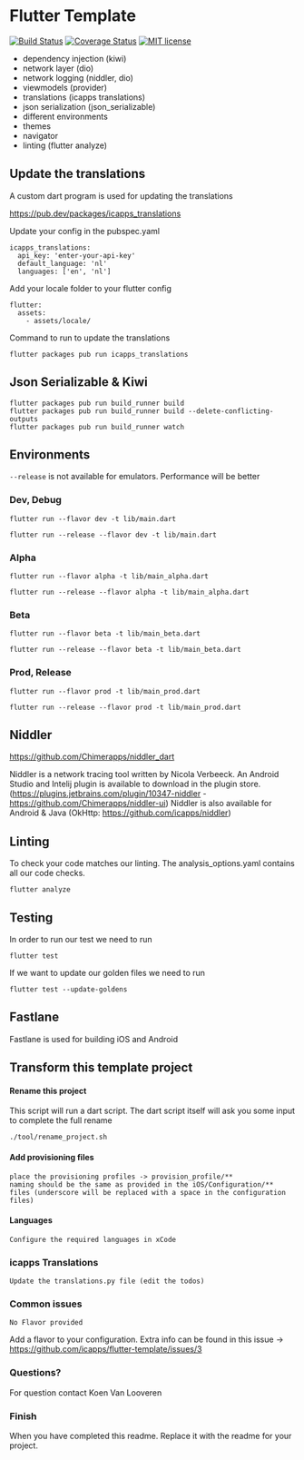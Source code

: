 # Flutter Template

[![Build Status](https://travis-ci.com/icapps/flutter-template.svg?branch=master)](https://travis-ci.com/icapps/flutter-template)
[![Coverage Status](https://coveralls.io/repos/github/icapps/flutter-template/badge.svg)](https://coveralls.io/github/icapps/flutter-template)
[![MIT license](https://img.shields.io/badge/License-MIT-blue.svg)](https://lbesson.mit-license.org/)

- dependency injection (kiwi)
- network layer (dio)
- network logging (niddler, dio)
- viewmodels (provider)
- translations (icapps translations)
- json serialization (json_serializable)
- different environments
- themes
- navigator
- linting (flutter analyze)

## Update the translations

A custom dart program is used for updating the translations

https://pub.dev/packages/icapps_translations

Update your config in the pubspec.yaml
```
icapps_translations:
  api_key: 'enter-your-api-key'
  default_language: 'nl'
  languages: ['en', 'nl']
```

Add your locale folder to your flutter config
```
flutter:
  assets:
    - assets/locale/
```

Command to run to update the translations
```
flutter packages pub run icapps_translations
```

## Json Serializable & Kiwi

```
flutter packages pub run build_runner build
flutter packages pub run build_runner build --delete-conflicting-outputs
flutter packages pub run build_runner watch
```
## Environments

`--release` is not available for emulators. Performance will be better

### Dev, Debug
```
flutter run --flavor dev -t lib/main.dart

flutter run --release --flavor dev -t lib/main.dart
```

### Alpha
```
flutter run --flavor alpha -t lib/main_alpha.dart

flutter run --release --flavor alpha -t lib/main_alpha.dart
```

### Beta
```
flutter run --flavor beta -t lib/main_beta.dart

flutter run --release --flavor beta -t lib/main_beta.dart
```

### Prod, Release
```
flutter run --flavor prod -t lib/main_prod.dart

flutter run --release --flavor prod -t lib/main_prod.dart
```

## Niddler

https://github.com/Chimerapps/niddler_dart

Niddler is a network tracing tool written by Nicola Verbeeck.
An Android Studio and Intelij plugin is available to download in the plugin store. (https://plugins.jetbrains.com/plugin/10347-niddler - https://github.com/Chimerapps/niddler-ui)
Niddler is also available for Android & Java (OkHttp: https://github.com/icapps/niddler)

## Linting

To check your code matches our linting. The analysis_options.yaml contains all our code checks.

```
flutter analyze
```

## Testing

In order to run our test we need to run

```
flutter test
```

If we want to update our golden files we need to run

```
flutter test --update-goldens
```

## Fastlane

Fastlane is used for building iOS and Android

## Transform this template project

#### Rename this project

This script will run a dart script. The dart script itself will ask you some input to complete the full rename 
```
./tool/rename_project.sh
```

#### Add provisioning files

```
place the provisioning profiles -> provision_profile/**
naming should be the same as provided in the iOS/Configuration/** files (underscore will be replaced with a space in the configuration files)
```

#### Languages

```
Configure the required languages in xCode
```

### icapps Translations

```
Update the translations.py file (edit the todos)
```

### Common issues

```
No Flavor provided
```

Add a flavor to your configuration. Extra info can be found in this issue -> https://github.com/icapps/flutter-template/issues/3

### Questions?

For question contact Koen Van Looveren

### Finish

When you have completed this readme. Replace it with the readme for your project.
